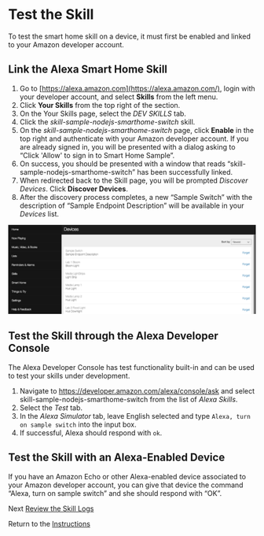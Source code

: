 # Test the Skill

To test the smart home skill on a device, it must first be enabled and linked to your Amazon developer account.

## Link the Alexa Smart Home Skill

1. Go to [https://alexa.amazon.com](https://alexa.amazon.com/), login with your developer account, and select **Skills** from the left menu.
2. Click **Your Skills** from the top right of the section.
3. On the Your Skills page, select the *DEV SKILLS* tab.
4. Click the *skill-sample-nodejs-smarthome-switch* skill.
5. On the *skill-sample-nodejs-smarthome-switch* page, click **Enable** in the top right and authenticate with your Amazon developer account. If you are already signed in, you will be presented with a dialog asking to “Click 'Allow' to sign in to Smart Home Sample”.
6. On success, you should be presented with a window that reads “skill-sample-nodejs-smarthome-switch” has been successfully linked.
7. When redirected back to the Skill page, you will be prompted *Discover Devices*. Click **Discover Devices**.
8. After the discovery process completes, a new “Sample Switch” with the description of “Sample Endpoint Description” will be available in your *Devices* list.

![](img/devices-list.png)

## Test the Skill through the Alexa Developer Console

The Alexa Developer Console has test functionality built-in and can be used to test your skills under development.

1. Navigate to https://developer.amazon.com/alexa/console/ask and select skill-sample-nodejs-smarthome-switch from the list of *Alexa Skills*.
2. Select the *Test* tab.
3. In the *Alexa Simulator* tab, leave English selected and type `Alexa, turn on sample switch` into the input box.
4. If successful, Alexa should respond with `ok`.

## Test the Skill with an Alexa-Enabled Device

If you have an Amazon Echo or other Alexa-enabled device associated to your Amazon developer account, you can give that device the command “Alexa, turn on sample switch” and she should respond with “OK”.

Next [Review the Skill Logs](review-the-skill-logs.md)

Return to the [Instructions](README.md)